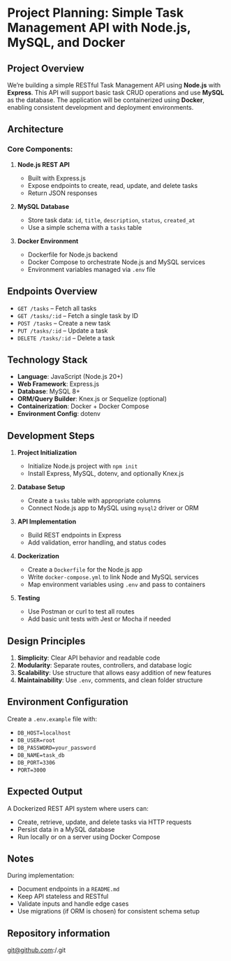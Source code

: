 # Project Planning: Simple Task Management API with Node.js, MySQL, and Docker

## Project Overview

We’re building a simple RESTful Task Management API using **Node.js** with **Express**. This API will support basic task CRUD operations and use **MySQL** as the database. The application will be containerized using **Docker**, enabling consistent development and deployment environments.

## Architecture

### Core Components:

1. **Node.js REST API**

   * Built with Express.js
   * Expose endpoints to create, read, update, and delete tasks
   * Return JSON responses

2. **MySQL Database**

   * Store task data: `id`, `title`, `description`, `status`, `created_at`
   * Use a simple schema with a `tasks` table

3. **Docker Environment**

   * Dockerfile for Node.js backend
   * Docker Compose to orchestrate Node.js and MySQL services
   * Environment variables managed via `.env` file

## Endpoints Overview

* `GET /tasks` – Fetch all tasks
* `GET /tasks/:id` – Fetch a single task by ID
* `POST /tasks` – Create a new task
* `PUT /tasks/:id` – Update a task
* `DELETE /tasks/:id` – Delete a task

## Technology Stack

* **Language**: JavaScript (Node.js 20+)
* **Web Framework**: Express.js
* **Database**: MySQL 8+
* **ORM/Query Builder**: Knex.js or Sequelize (optional)
* **Containerization**: Docker + Docker Compose
* **Environment Config**: dotenv

## Development Steps

1. **Project Initialization**

   * Initialize Node.js project with `npm init`
   * Install Express, MySQL, dotenv, and optionally Knex.js

2. **Database Setup**

   * Create a `tasks` table with appropriate columns
   * Connect Node.js app to MySQL using `mysql2` driver or ORM

3. **API Implementation**

   * Build REST endpoints in Express
   * Add validation, error handling, and status codes

4. **Dockerization**

   * Create a `Dockerfile` for the Node.js app
   * Write `docker-compose.yml` to link Node and MySQL services
   * Map environment variables using `.env` and pass to containers

5. **Testing**

   * Use Postman or curl to test all routes
   * Add basic unit tests with Jest or Mocha if needed

## Design Principles

1. **Simplicity**: Clear API behavior and readable code
2. **Modularity**: Separate routes, controllers, and database logic
3. **Scalability**: Use structure that allows easy addition of new features
4. **Maintainability**: Use `.env`, comments, and clean folder structure

## Environment Configuration

Create a `.env.example` file with:

* `DB_HOST=localhost`
* `DB_USER=root`
* `DB_PASSWORD=your_password`
* `DB_NAME=task_db`
* `DB_PORT=3306`
* `PORT=3000`

## Expected Output

A Dockerized REST API system where users can:

* Create, retrieve, update, and delete tasks via HTTP requests
* Persist data in a MySQL database
* Run locally or on a server using Docker Compose

## Notes

During implementation:

* Document endpoints in a `README.md`
* Keep API stateless and RESTful
* Validate inputs and handle edge cases
* Use migrations (if ORM is chosen) for consistent schema setup

## Repository information
git@github.com:<account>/<repository>.git
